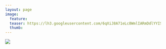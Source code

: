 ```yaml
---
layout: page
image:
  feature:
  teaser: https://lh3.googleusercontent.com/6qXiJ8A71eLc8WmlIARmDdlYYISs9_xTuKXRrnGexnw=w245-h163-no
  thumb:
---
```


![](https://lh3.googleusercontent.com/qkFgHmQpUVGezkJadir7ivo0c6wDNoojyHDTjLyylt4=w800)
